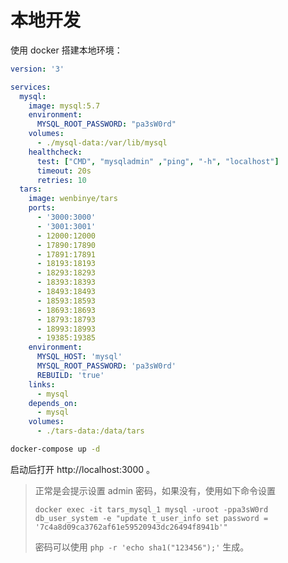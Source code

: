 # 本地开发

使用 docker 搭建本地环境：

```yaml
version: '3'

services:
  mysql:
    image: mysql:5.7
    environment:
      MYSQL_ROOT_PASSWORD: "pa3sW0rd"
    volumes:
      - ./mysql-data:/var/lib/mysql
    healthcheck:
      test: ["CMD", "mysqladmin" ,"ping", "-h", "localhost"]
      timeout: 20s
      retries: 10
  tars:
    image: wenbinye/tars
    ports:
      - '3000:3000'
      - '3001:3001'
      - 12000:12000
      - 17890:17890
      - 17891:17891
      - 18193:18193
      - 18293:18293
      - 18393:18393
      - 18493:18493
      - 18593:18593
      - 18693:18693
      - 18793:18793
      - 18993:18993
      - 19385:19385      
    environment:
      MYSQL_HOST: 'mysql'
      MYSQL_ROOT_PASSWORD: 'pa3sW0rd'
      REBUILD: 'true'
    links:
      - mysql
    depends_on:
      - mysql
    volumes:
      - ./tars-data:/data/tars
```
```bash
docker-compose up -d
```

启动后打开 http://localhost:3000 。

> 正常是会提示设置 admin 密码，如果没有，使用如下命令设置
> ``` 
> docker exec -it tars_mysql_1 mysql -uroot -ppa3sW0rd db_user_system -e "update t_user_info set password = '7c4a8d09ca3762af61e59520943dc26494f8941b'"
> ```
> 密码可以使用 `php -r 'echo sha1("123456");'` 生成。